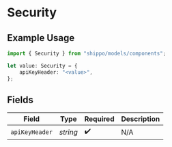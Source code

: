 # Security

## Example Usage

```typescript
import { Security } from "shippo/models/components";

let value: Security = {
    apiKeyHeader: "<value>",
};
```

## Fields

| Field              | Type               | Required           | Description        |
| ------------------ | ------------------ | ------------------ | ------------------ |
| `apiKeyHeader`     | *string*           | :heavy_check_mark: | N/A                |